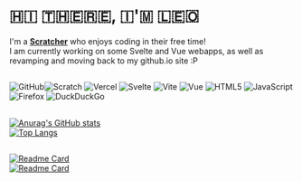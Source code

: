 <h1>🇭‌🇮‌ 🇹‌🇭‌🇪‌🇷‌🇪‌, 🇮‌'🇲‌ 🇱‌🇪‌🇴‌</h1>

  <span>I'm a <b><a href='https://scratch.mit.edu/users/LegoManiac04/'>Scratcher</a></b> who enjoys coding in their free time!</span><br>
  <span>I am currently working on some Svelte and Vue webapps, as well as revamping and moving back to my github.io site :P</span>
<h2></h2>

![GitHub](https://img.shields.io/badge/github-%23121011.svg?style=for-the-badge&logo=github&logoColor=white)![Scratch](https://img.shields.io/badge/Scratch-f8ab3a?logo=scratch&style=for-the-badge&logoColor=fff)  ![Vercel](https://img.shields.io/badge/vercel-000?style=for-the-badge&logo=vercel&logoColor=fff) ![Svelte](https://img.shields.io/badge/svelte-%23f1413d.svg?style=for-the-badge&logo=svelte&logoColor=white) ![Vite](https://img.shields.io/badge/Vite-B73BFE?style=for-the-badge&logo=vite&logoColor=FFD62E) ![Vue](https://img.shields.io/badge/Vue.js-35495E?style=for-the-badge&logo=vuedotjs&logoColor=4FC08D) ![HTML5](https://img.shields.io/badge/html5-%23E34F26.svg?style=for-the-badge&logo=html5&logoColor=white) ![JavaScript](https://img.shields.io/badge/javascript-%23323330.svg?style=for-the-badge&logo=javascript&logoColor=%23F7DF1E) ![Firefox](https://img.shields.io/badge/Firefox-FF7139?style=for-the-badge&logo=Firefox-Browser&logoColor=white) ![DuckDuckGo](https://img.shields.io/badge/DuckDuckGo-DE5833?style=for-the-badge&logo=DuckDuckGo&logoColor=white)
<h2></h2>

[![Anurag's GitHub stats](https://github-readme-stats.vercel.app/api?username=LegoManiac04&show_icons=true&text_color=fcfcfc&icon_color=fcfcfc&title_color=2e4053&bg_color=d98880&border_radius=12px&hide_border=true&include_all_commits=true)](https://github.com/anuraghazra/github-readme-stats)<br>
[![Top Langs](https://github-readme-stats.vercel.app/api/top-langs/?username=LegoManiac04&layout=compact&langs_count=10&text_color=fcfcfc&icon_color=fcfcfc&title_color=2e4053&bg_color=d98880&border_radius=12px&hide_border=true)](https://github.com/anuraghazra/github-readme-stats)
<h2></h2>

[![Readme Card](https://github-readme-stats.vercel.app/api/pin/?username=LegoManiac04&repo=legomaniac04.github.io&show_owner=false&text_color=ebedef&icon_color=d98880&title_color=fcfcfc&bg_color=2e4053&border_radius=12px&hide_border=true)](https://github.com/LegoManiac04/legomaniac04.github.io) <br>
[![Readme Card](https://github-readme-stats.vercel.app/api/pin/?username=DogCatPuppyLover&repo=typewriter&show_owner=true&text_color=ebedef&icon_color=d98880&title_color=fcfcfc&bg_color=2e4053&border_radius=12px&hide_border=true)](https://github.com/DogCatPuppyLover/typewriter)
